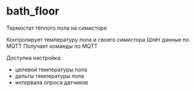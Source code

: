 # bath_floor
Термостат тёплого пола на симисторе

Контролирует температуру пола и своего симистора
Шлёт данные по MQTT
Получает команды по MQTT

Доступна настройка:
- целевой температуры пола
- дельты температуры пола
- интервала опроса датчиков